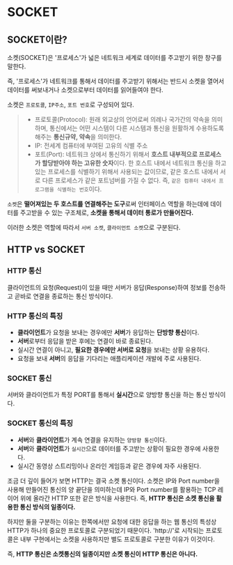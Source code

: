 # SOCKET

## SOCKET이란?

소켓(SOCKET)은 '프로세스'가 넓은 네트워크 세계로 데이터를 주고받기 위한 창구를 말한다.

즉, '프로세스'가 네트워크를 통해서 데이터를 주고받기 위해서는 반드시 소켓을 열어서 데이터를 써보내거나 소켓으로부터 데이터를 읽어들여야 한다.

소켓은 `프로토콜`, `IP주소`, `포트 번호`로 구성되어 있다.

> - 프로토콜(Protocol): 원래 외교상의 언어로써 의례나 국가간의 약속을 의미하며, 통신에서는 어떤 시스템이 다른 시스템과 통신을 원활하게 수용하도록 해주는 **통신규약, 약속**을 의미한다.
> - IP: 전세계 컴퓨터에 부여된 고유의 식별 주소
> - 포트(Port): 네트워크 상에서 통신하기 위해서 **호스트 내부적으로 프로세스가 할당받아야 하는 고유한 숫자**이다. 한 호스트 내에서 네트워크 통신을 하고있는 프로세스를 식별하기 위해서 사용되는 값이므로, 같은 호스트 내에서 서로 다른 프로세스가 같은 포트넘버를 가질 수 없다. 즉, `같은 컴퓨터 내에서 프로그램을 식별하는 번호`이다.

`소켓`은 **떨어져있는 두 호스트를 연결해주는 도구**로써 인터페이스 역할을 하는데에 데이터를 주고받을 수 있는 구조체로, **소켓을 통해서 데이터 통로가 만들어진다.**

이러한 소켓은 역할에 따라서 `서버 소켓`, `클라이언트 소켓`으로 구분된다.

## HTTP vs SOCKET

### HTTP 통신

클라이언트의 요청(Request)이 있을 때만 서버가 응답(Response)하여 정보를 전송하고 곧바로 연결을 종료하는 통신 방식이다.

### HTTP 통신의 특징

- **클라이언트**가 요청을 보내는 경우에만 **서버**가 응답하는 **단방향 통신**이다.
- **서버**로부터 응답을 받은 후에는 연결이 바로 종료된다.
- 실시간 연결이 아니고, **필요한 경우에만 서버로 요청**을 보내는 상황 유용하다.
- 요청을 보내 **서버**의 응답을 기다리는 애플리케이션 개발에 주로 사용된다.

### SOCKET 통신

서버와 클라이언트가 특정 PORT를 통해서 **실시간**으로 양방향 통신을 하는 통신 방식이다.

### SOCKET 통신의 특징

- **서버**와 **클라이언트**가 계속 연결을 유지하는 `양방향 통신`이다.
- **서버**와 **클라이언트**가 `실시간`으로 데이터를 주고받는 상황이 필요한 경우에 사용한다.
- 실시간 동영상 스트리밍이나 온라인 게임등과 같은 경우에 자주 사용된다.

조금 더 깊이 들어가 보면 HTTP는 결국 소켓 통신이다. 소켓은 IP와 Port number을 사용해 만들어진 통신의 양 끝단을 의미하는데 IP와 Port number를 활용하는 TCP 레이어 위에 올라간 HTTP 또한 같은 방식을 사용한다. 즉, **HTTP 통신은 소켓 통신을 활용한 통신 방식의 일종이다.**

하지만 둘을 구분하는 이유는 한쪽에서만 요청에 대한 응답을 하는 웹 통신의 특성상 HTTP가 하나의 중요한 프로토콜로 구분되었기 때문이다. 'http://'로 시작되는 프로토콜은 내부 구현에서는 소켓을 사용하지만 별도 프로토콜로 구분한 이유가 이것이다.

즉, **HTTP 통신은 소켓통신의 일종이지만 소켓 통신이 HTTP 통신은 아니다.**